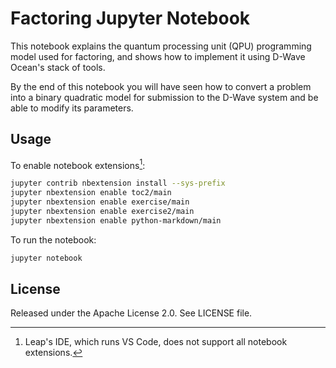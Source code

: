 # Factoring Jupyter Notebook

This notebook explains the quantum processing unit (QPU) programming model used
for factoring, and shows how to implement it using D-Wave Ocean's stack of
tools.

By the end of this notebook you will have seen how to convert a problem into
a binary quadratic model for submission to the D-Wave system and be able to modify
its parameters.

## Usage

To enable notebook extensions[^1]:

```bash
jupyter contrib nbextension install --sys-prefix
jupyter nbextension enable toc2/main
jupyter nbextension enable exercise/main
jupyter nbextension enable exercise2/main
jupyter nbextension enable python-markdown/main

```

To run the notebook:

```bash
jupyter notebook
```

[^1]: Leap's IDE, which runs VS Code, does not support all notebook extensions.

## License

Released under the Apache License 2.0. See LICENSE file.
